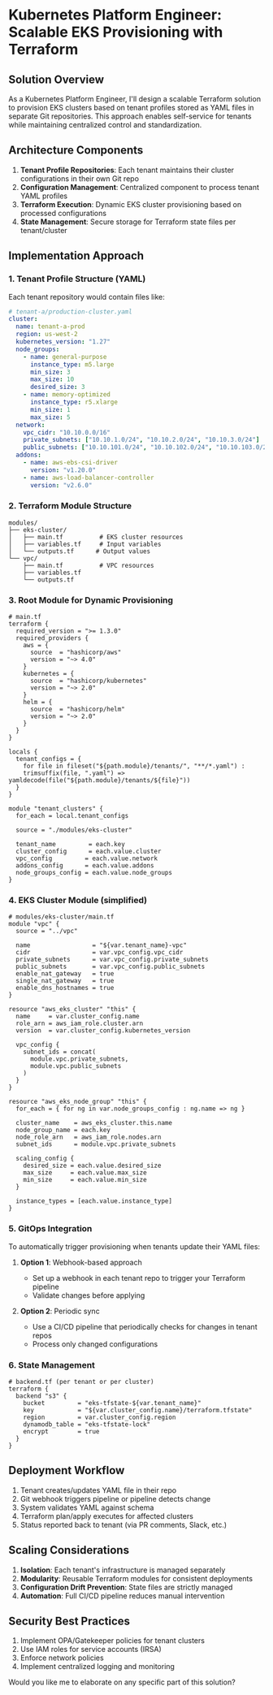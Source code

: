 # Kubernetes Platform Engineer: Scalable EKS Provisioning with Terraform

## Solution Overview

As a Kubernetes Platform Engineer, I'll design a scalable Terraform solution to provision EKS clusters based on tenant profiles stored as YAML files in separate Git repositories. This approach enables self-service for tenants while maintaining centralized control and standardization.

## Architecture Components

1. **Tenant Profile Repositories**: Each tenant maintains their cluster configurations in their own Git repo
2. **Configuration Management**: Centralized component to process tenant YAML profiles
3. **Terraform Execution**: Dynamic EKS cluster provisioning based on processed configurations
4. **State Management**: Secure storage for Terraform state files per tenant/cluster

## Implementation Approach

### 1. Tenant Profile Structure (YAML)

Each tenant repository would contain files like:
```yaml
# tenant-a/production-cluster.yaml
cluster:
  name: tenant-a-prod
  region: us-west-2
  kubernetes_version: "1.27"
  node_groups:
    - name: general-purpose
      instance_type: m5.large
      min_size: 3
      max_size: 10
      desired_size: 3
    - name: memory-optimized
      instance_type: r5.xlarge
      min_size: 1
      max_size: 5
  network:
    vpc_cidr: "10.10.0.0/16"
    private_subnets: ["10.10.1.0/24", "10.10.2.0/24", "10.10.3.0/24"]
    public_subnets: ["10.10.101.0/24", "10.10.102.0/24", "10.10.103.0/24"]
  addons:
    - name: aws-ebs-csi-driver
      version: "v1.20.0"
    - name: aws-load-balancer-controller
      version: "v2.6.0"
```

### 2. Terraform Module Structure

```
modules/
├── eks-cluster/
│   ├── main.tf          # EKS cluster resources
│   ├── variables.tf     # Input variables
│   └── outputs.tf      # Output values
└── vpc/
    ├── main.tf          # VPC resources
    ├── variables.tf
    └── outputs.tf
```

### 3. Root Module for Dynamic Provisioning

```hcl
# main.tf
terraform {
  required_version = ">= 1.3.0"
  required_providers {
    aws = {
      source  = "hashicorp/aws"
      version = "~> 4.0"
    }
    kubernetes = {
      source  = "hashicorp/kubernetes"
      version = "~> 2.0"
    }
    helm = {
      source  = "hashicorp/helm"
      version = "~> 2.0"
    }
  }
}

locals {
  tenant_configs = {
    for file in fileset("${path.module}/tenants/", "**/*.yaml") :
    trimsuffix(file, ".yaml") => yamldecode(file("${path.module}/tenants/${file}"))
  }
}

module "tenant_clusters" {
  for_each = local.tenant_configs

  source = "./modules/eks-cluster"

  tenant_name         = each.key
  cluster_config      = each.value.cluster
  vpc_config         = each.value.network
  addons_config      = each.value.addons
  node_groups_config = each.value.node_groups
}
```

### 4. EKS Cluster Module (simplified)

```hcl
# modules/eks-cluster/main.tf
module "vpc" {
  source = "../vpc"

  name                 = "${var.tenant_name}-vpc"
  cidr                 = var.vpc_config.vpc_cidr
  private_subnets      = var.vpc_config.private_subnets
  public_subnets       = var.vpc_config.public_subnets
  enable_nat_gateway   = true
  single_nat_gateway   = true
  enable_dns_hostnames = true
}

resource "aws_eks_cluster" "this" {
  name     = var.cluster_config.name
  role_arn = aws_iam_role.cluster.arn
  version  = var.cluster_config.kubernetes_version

  vpc_config {
    subnet_ids = concat(
      module.vpc.private_subnets,
      module.vpc.public_subnets
    )
  }
}

resource "aws_eks_node_group" "this" {
  for_each = { for ng in var.node_groups_config : ng.name => ng }

  cluster_name    = aws_eks_cluster.this.name
  node_group_name = each.key
  node_role_arn   = aws_iam_role.nodes.arn
  subnet_ids      = module.vpc.private_subnets

  scaling_config {
    desired_size = each.value.desired_size
    max_size     = each.value.max_size
    min_size     = each.value.min_size
  }

  instance_types = [each.value.instance_type]
}
```

### 5. GitOps Integration

To automatically trigger provisioning when tenants update their YAML files:

1. **Option 1**: Webhook-based approach
   - Set up a webhook in each tenant repo to trigger your Terraform pipeline
   - Validate changes before applying

2. **Option 2**: Periodic sync
   - Use a CI/CD pipeline that periodically checks for changes in tenant repos
   - Process only changed configurations

### 6. State Management

```hcl
# backend.tf (per tenant or per cluster)
terraform {
  backend "s3" {
    bucket         = "eks-tfstate-${var.tenant_name}"
    key            = "${var.cluster_config.name}/terraform.tfstate"
    region         = var.cluster_config.region
    dynamodb_table = "eks-tfstate-lock"
    encrypt        = true
  }
}
```

## Deployment Workflow

1. Tenant creates/updates YAML file in their repo
2. Git webhook triggers pipeline or pipeline detects change
3. System validates YAML against schema
4. Terraform plan/apply executes for affected clusters
5. Status reported back to tenant (via PR comments, Slack, etc.)

## Scaling Considerations

1. **Isolation**: Each tenant's infrastructure is managed separately
2. **Modularity**: Reusable Terraform modules for consistent deployments
3. **Configuration Drift Prevention**: State files are strictly managed
4. **Automation**: Full CI/CD pipeline reduces manual intervention

## Security Best Practices

1. Implement OPA/Gatekeeper policies for tenant clusters
2. Use IAM roles for service accounts (IRSA)
3. Enforce network policies
4. Implement centralized logging and monitoring

Would you like me to elaborate on any specific part of this solution?
